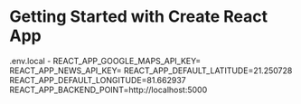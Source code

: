 # Getting Started with Create React App
.env.local - 
REACT_APP_GOOGLE_MAPS_API_KEY= 
REACT_APP_NEWS_API_KEY= 
REACT_APP_DEFAULT_LATITUDE=21.250728 
REACT_APP_DEFAULT_LONGITUDE=81.662937 
REACT_APP_BACKEND_POINT=http://localhost:5000
